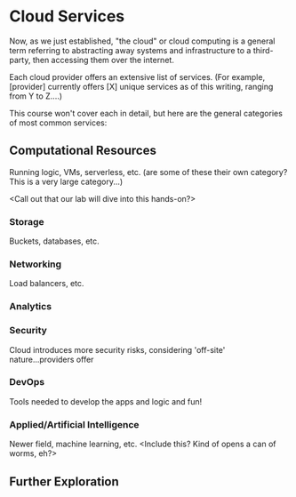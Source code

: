 # Cloud Services

Now, as we just established, "the cloud" or cloud computing is a general term referring to abstracting away systems and infrastructure to a third-party, then accessing them over the internet.

Each cloud provider offers an extensive list of services. (For example, [provider] currently offers [X] unique services as of this writing, ranging from Y to Z....)

This course won't cover each in detail, but here are the general categories of most common services:

## Computational Resources

Running logic, VMs, serverless, etc. (are some of these their own category? This is a very large category...)

<Call out that our lab will dive into this hands-on?>

### Storage

Buckets, databases, etc.

### Networking

Load balancers, etc.

### Analytics

### Security

Cloud introduces more security risks, considering 'off-site' nature...providers offer

### DevOps

Tools needed to develop the apps and logic and fun!

### Applied/Artificial Intelligence

Newer field, machine learning, etc. <Include this? Kind of opens a can of worms, eh?>

## Further Exploration

